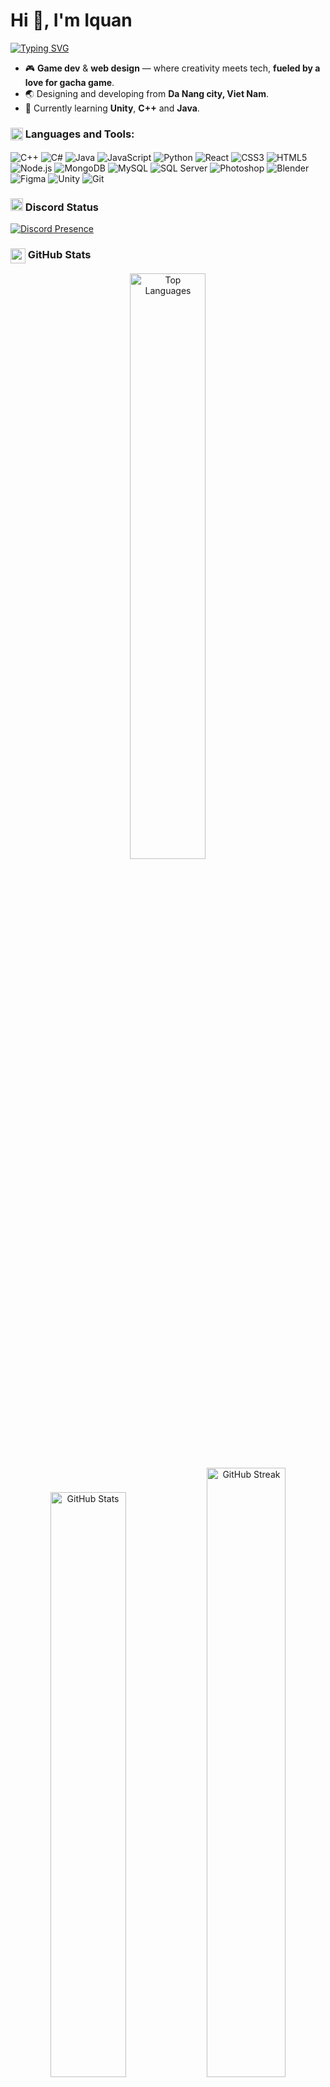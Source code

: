 <div>
  <h1>Hi 👋, I'm Iquan</h1>
  <a href="https://git.io/typing-svg">
    <img src="https://readme-typing-svg.demolab.com?font=Fira+Code&pause=1000&width=435&lines=A+developer%2C+always+learning.;Professional+Gacha+Gamer+%F0%9F%8E%B2" alt="Typing SVG" />
  </a>
</div>

<!-- About Me -->

- 🎮 **Game dev** & **web design** — where creativity meets tech, **fueled by a love for gacha game**.
- 🌏 Designing and developing from **Da Nang city, Viet Nam**.
- 📖 Currently learning **Unity**, **C++** and **Java**.

<h3 align="left"> <img src="https://user-images.githubusercontent.com/74038190/212284087-bbe7e430-757e-4901-90bf-4cd2ce3e1852.gif" width="20" height="20" style="vertical-align: middle; margin-bottom: 2px;" /> Languages and Tools:</h3>
<p align="left">
  <img src="https://img.shields.io/badge/C++-00CED1?style=for-the-badge&logo=c%2B%2B&logoColor=white" alt="C++"/>
  <img src="https://img.shields.io/badge/C%23-20B2AA?style=for-the-badge&logo=c-sharp&logoColor=white" alt="C#"/>
  <img src="https://img.shields.io/badge/Java-40E0D0?style=for-the-badge&logo=openjdk&logoColor=white" alt="Java"/>
  <img src="https://img.shields.io/badge/JavaScript-48D1CC?style=for-the-badge&logo=javascript&logoColor=white" alt="JavaScript"/>
  <img src="https://img.shields.io/badge/Python-5F9EA0?style=for-the-badge&logo=python&logoColor=white" alt="Python"/>
  <img src="https://img.shields.io/badge/React-00BFFF?style=for-the-badge&logo=react&logoColor=white" alt="React"/>
  <img src="https://img.shields.io/badge/CSS3-66CDAA?style=for-the-badge&logo=css3&logoColor=white" alt="CSS3"/>
  <img src="https://img.shields.io/badge/HTML5-7FFFD4?style=for-the-badge&logo=html5&logoColor=white" alt="HTML5"/>
  <img src="https://img.shields.io/badge/Node.js-008B8B?style=for-the-badge&logo=node.js&logoColor=white" alt="Node.js"/>
  <img src="https://img.shields.io/badge/MongoDB-2E8B57?style=for-the-badge&logo=mongodb&logoColor=white" alt="MongoDB"/>
  <img src="https://img.shields.io/badge/MySQL-4682B4?style=for-the-badge&logo=mysql&logoColor=white" alt="MySQL"/>
  <img src="https://img.shields.io/badge/SQL_Server-1E90FF?style=for-the-badge&logo=microsoftsqlserver&logoColor=white" alt="SQL Server"/>
  <img src="https://img.shields.io/badge/Photoshop-00CED1?style=for-the-badge&logo=adobe-photoshop&logoColor=white" alt="Photoshop"/>
  <img src="https://img.shields.io/badge/Blender-20B2AA?style=for-the-badge&logo=blender&logoColor=white" alt="Blender"/>
  <img src="https://img.shields.io/badge/Figma-40E0D0?style=for-the-badge&logo=figma&logoColor=white" alt="Figma"/>
  <img src="https://img.shields.io/badge/Unity-5F9EA0?style=for-the-badge&logo=unity&logoColor=white" alt="Unity"/>
  <img src="https://img.shields.io/badge/Git-00BFFF?style=for-the-badge&logo=git&logoColor=white" alt="Git"/>
</p>


<h3><img src="https://cdn.simpleicons.org/discord/5865F2" width="20" height="20" alt="Discord"/>
Discord Status<t width="20" height="20" style="vertical-align: middle; margin-bottom: 2px;" /></h3>

[![Discord Presence](https://lanyard.cnrad.dev/api/809322893942849587)](https://discord.com/users/809322893942849587)


<h3><img src="https://media.giphy.com/media/iY8CRBdQXODJSCERIr/giphy.gif" width="24px" style="vertical-align: middle;"/> GitHub Stats<t width="20" height="20" style="vertical-align: middle; margin-bottom: 2px;" /></h3>

</div>
  <div align="center">
  <img width="49%" src="https://github-readme-stats.vercel.app/api/top-langs/?username=lquan-tech&layout=compact&theme=radical&hide_border=true&bg_color=1a1b27&title_color=00FFFF&text_color=c9d1d9&langs_count=8&cache_seconds=1800" alt="Top Languages" />
<div align="center">
  </div>
  <img width="49%" src="https://github-readme-stats.vercel.app/api?username=lquan-tech&show_icons=true&theme=radical&hide_border=true&bg_color=1a1b27&title_color=00FFFF&icon_color=00FFFF&text_color=c9d1d9&include_all_commits=true&count_private=true&cache_seconds=1800" alt="GitHub Stats" />
  <img width="50%" src="https://github-readme-streak-stats.herokuapp.com/?user=lquan-tech&theme=radical&hide_border=true&background=1a1b27&ring=00FFFF&fire=00FFFF&currStreakLabel=00FFFF&sideNums=c9d1d9&currStreakNum=c9d1d9&sideLabels=c9d1d9&cache_seconds=1800" alt="GitHub Streak" />
</div>

<div align="center">
  <img width="92%" src="https://github-readme-activity-graph.vercel.app/graph?username=lquan-tech&theme=tokyo-night&hide_border=true&bg_color=1a1b27&color=00FFFF&line=00FFFF&point=00FFFF&cache_seconds=1800" alt="Contribution Graph" />

<h3 align="left"> <img src="https://user-images.githubusercontent.com/74038190/235294016-6556559a-ed58-4ca6-a4c9-c307cbe0b6b7.gif" width="30" /> Connect With Me!</h3>

<div align="left">

[![Facebook](https://img.shields.io/badge/Facebook-1877F2?style=for-the-badge&logo=facebook&logoColor=white)](https://www.facebook.com/longquann12)
[![Instagram](https://img.shields.io/badge/Instagram-E4405F?style=for-the-badge&logo=instagram&logoColor=white)](https://instagram.com/yourprofile)
[![TikTok](https://img.shields.io/badge/TikTok-000000?style=for-the-badge&logo=tiktok&logoColor=white)](https://www.tiktok.com/@yourprofile)
[![Discord](https://img.shields.io/badge/Discord-5865F2?style=for-the-badge&logo=discord&logoColor=white)](https://discord.gg/yourinvite)
[![X](https://img.shields.io/badge/X-000000?style=for-the-badge&logo=x&logoColor=white)](https://x.com/yourprofile)

</div>





